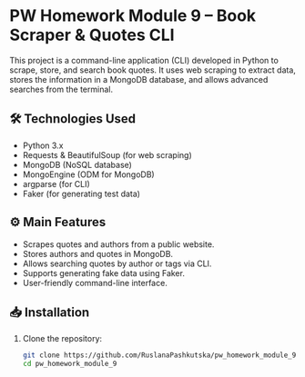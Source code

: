 # PW Homework Module 9 – Book Scraper & Quotes CLI

This project is a command-line application (CLI) developed in Python to scrape, store, and search book quotes. It uses web scraping to extract data, stores the information in a MongoDB database, and allows advanced searches from the terminal.

## 🛠️ Technologies Used

- Python 3.x  
- Requests & BeautifulSoup (for web scraping)  
- MongoDB (NoSQL database)  
- MongoEngine (ODM for MongoDB)  
- argparse (for CLI)  
- Faker (for generating test data)  


## ⚙️ Main Features

- Scrapes quotes and authors from a public website.  
- Stores authors and quotes in MongoDB.  
- Allows searching quotes by author or tags via CLI.  
- Supports generating fake data using Faker.  
- User-friendly command-line interface.

## 📥 Installation

1. Clone the repository:  
   ```bash
   git clone https://github.com/RuslanaPashkutska/pw_homework_module_9.git
   cd pw_homework_module_9